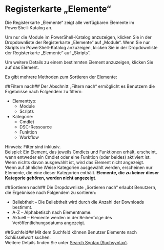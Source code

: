 Registerkarte „Elemente“
==========

Die Registerkarte „Elemente“ zeigt alle verfügbaren Elemente im PowerShell-Katalog an.

Um nur die Module im PowerShell-Katalog anzuzeigen, klicken Sie in der Dropdownliste der Registerkarte „Elemente“ auf „Module“.  Wenn Sie nur Skripts im PowerShell-Katalog anzuzeigen, klicken Sie in der Dropdownliste der Registerkarte „Elemente“ auf „Skripts“.  

Um weitere Details zu einem bestimmten Element anzuzeigen, klicken Sie auf das Element.

Es gibt mehrere Methoden zum Sortieren der Elemente:

##Filtern nach##
Der Abschnitt „Filtern nach“ ermöglicht es Benutzern die Ergebnisse nach Folgendem zu filtern:
* Elementtyp:
    * Module
    * Scripts
* Kategorie:
    * Cmdlet
    * DSC-Ressource
    * Funktion
    * Workflow

Hinweis: Filter sind inklusiv.  
Beispiel: Ein Element, das jeweils Cmdlets und Funktionen erhält, erscheint, wenn entweder ein Cmdlet oder eine Funktion (oder beides) aktiviert ist.  Wenn nichts davon ausgewählt ist, wird das Element nicht angezeigt.  
Wenn auf ähnliche Weise Kategorien ausgewählt werden, erscheinen nur Elemente, die eine dieser Kategorien enthält. **Elemente, die zu keiner dieser Kategorie gehören, werden nicht angezeigt.**

##Sortieren nach## 
Die Dropdownliste „Sortieren nach“ erlaubt Benutzern, die Ergebnisse nach Folgendem zu sortieren:
* Beliebtheit – Die Beliebtheit wird durch die Anzahl der Downloads bestimmt.
* A-Z – Alphabetisch nach Elementname.
* Aktuell – Elemente werden in der Reihenfolge des Veröffentlichungsdatums angezeigt.


##Suchfeld##
Mit dem Suchfeld können Benutzer Elemente nach Schlüsselwort suchen.  
Weitere Details finden Sie unter [Search Syntax (Suchsyntax)](./psgallery_search_syntax.md).

<!--HONumber=Aug16_HO3-->


